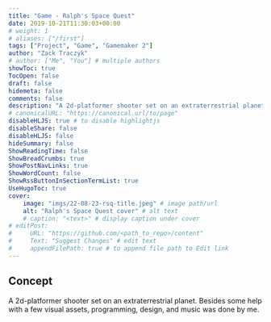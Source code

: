```yaml
---
title: "Game - Ralph's Space Quest"
date: 2019-10-21T11:30:03+00:00
# weight: 1
# aliases: ["/first"]
tags: ["Project", "Game", "Gamemaker 2"]
author: "Zack Traczyk"
# author: ["Me", "You"] # multiple authors
showToc: true
TocOpen: false
draft: false
hidemeta: false
comments: false
description: "A 2d-platformer shooter set on an extraterrestrial planet."
# canonicalURL: "https://canonical.url/to/page"
disableHLJS: true # to disable highlightjs
disableShare: false
disableHLJS: false
hideSummary: false
ShowReadingTime: false
ShowBreadCrumbs: true
ShowPostNavLinks: true
ShowWordCount: false
ShowRssButtonInSectionTermList: true
UseHugoToc: true
cover:
    image: "imgs/22-08-23-rsq-title.jpeg" # image path/url
    alt: "Ralph's Space Quest cover" # alt text
    # caption: "<text>" # display caption under cover
# editPost:
#     URL: "https://github.com/<path_to_repo>/content"
#     Text: "Suggest Changes" # edit text
#     appendFilePath: true # to append file path to Edit link
---
```


## Concept

A 2d-platformer shooter set on an extraterrestrial planet. Besides some help with a few visual assets, programming, design, and music was done by me.
